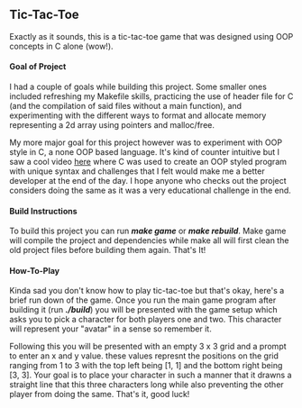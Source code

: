 ## Tic-Tac-Toe ##
Exactly as it sounds, this is a tic-tac-toe game that was designed using OOP concepts in C alone (wow!).

#### Goal of Project ####
I had a couple of goals while building this project. Some smaller ones included refreshing my Makefile skills, practicing the use of header file for C (and the compilation of said files without a main function), and experimenting with the different ways to format and allocate memory representing a 2d array using pointers and malloc/free.

My more major goal for this project however was to experiment with OOP style in C, a none OOP based language. It's kind of counter intuitive but I saw a cool video [here](https://www.youtube.com/watch?v=73itd0pkna4&t=622s) where C was used to create an OOP styled program with unique syntax and challenges that I felt would make me a better developer at the end of the day. I hope anyone who checks out the project considers doing the same as it was a very educational challenge in the end.

#### Build Instructions ####
To build this project you can run ***make game*** or ***make rebuild***. Make game will compile the project and dependencies while make all will first clean the old project files before building them again. That's It!

#### How-To-Play ####
Kinda sad you don't know how to play tic-tac-toe but that's okay, here's a brief run down of the game. Once you run the main game program after building it (run ***./build***) you will be presented with the game setup which asks you to pick a character for both players one and two. This character will represent your "avatar" in a sense so remember it. 

Following this you will be presented with an empty 3 x 3 grid and a prompt to enter an x and y value. these values represnt the positions on the grid ranging from 1 to 3 with the top left being [1, 1] and the bottom right being [3, 3]. Your goal is to place your character in such a manner that it drawns a straight line that this three characters long while also preventing the other player from doing the same. That's it, good luck!
